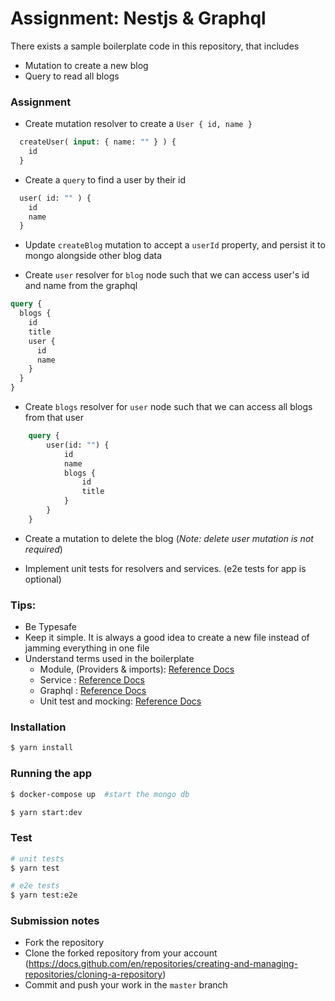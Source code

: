# Assignment: Nestjs & Graphql

There exists a sample boilerplate code in this repository, that includes

- Mutation to create a new blog
- Query to read all blogs

### Assignment

- Create mutation resolver to create a `User { id, name }`
```graphql
  createUser( input: { name: "" } ) {
    id
  }
```

- Create a `query` to find a user by their id
```graphql
  user( id: "" ) {
    id
    name
  }
```

- Update `createBlog` mutation to accept a `userId` property, and persist it to mongo alongside other blog data

- Create `user` resolver for `blog` node such that we can access user's id and name from the graphql

```graphql
query {
  blogs {
    id
    title
    user {
      id
      name
    }
  }
}
```

- Create `blogs` resolver for `user` node such that we can access all blogs from that user

```graphql
    query {
        user(id: "") {
            id
            name
            blogs {
                id
                title
            }
        }
    }
```

- Create a mutation to delete the blog (_Note: delete user mutation is not required_)

- Implement unit tests for resolvers and services. (e2e tests for app is optional)

### Tips:

- Be Typesafe
- Keep it simple. It is always a good idea to create a new file instead of jamming everything in one file
- Understand terms used in the boilerplate
  - Module, (Providers & imports): [Reference Docs](https://docs.nestjs.com/modules)
  - Service : [Reference Docs](https://docs.nestjs.com/providers#services)
  - Graphql : [Reference Docs](https://docs.nestjs.com/graphql/resolvers#code-first-resolver)
  - Unit test and mocking: [Reference Docs](https://docs.nestjs.com/fundamentals/testing#auto-mocking)

### Installation

```bash
$ yarn install
```


### Running the app

```bash
$ docker-compose up  #start the mongo db

$ yarn start:dev
```

### Test

```bash
# unit tests
$ yarn test

# e2e tests
$ yarn test:e2e
```

### Submission notes
- Fork the repository 
- Clone the forked repository from your account (https://docs.github.com/en/repositories/creating-and-managing-repositories/cloning-a-repository)
- Commit and push your work in the `master` branch 

